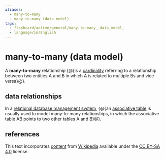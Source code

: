 ```yaml
---
aliases:
  - many-to-many
  - many-to-many (data model)
tags:
  - flashcard/active/general/many-to-many__data_model_
  - language/in/English
---
```


# many-to-many (data model)

A __many-to-many__ relationship {@{is a [cardinality](cardinality%20(data%20modeling).md) referring to a relationship between two entities A and B in which A is related to multiple Bs and vice versa}@}. <!--SR:!2026-06-06,741,310-->

## data relationships

In a [relational database management system](relational%20database.md#RDBMS), {@{an [associative table](associative%20entity.md) is usually used to model many-to-many relationships, in which the associative table AB points to two other tables A and B}@}. <!--SR:!2026-05-16,724,310-->

## references

This text incorporates [content](https://en.wikipedia.org/wiki/many-to-many_(data_model)) from [Wikipedia](Wikipedia.md) available under the [CC BY-SA 4.0](https://creativecommons.org/licenses/by-sa/4.0/) license.
